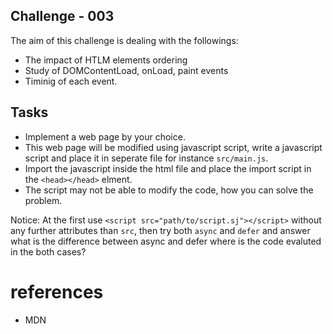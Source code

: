 ## Challenge - 003

The aim of this challenge is dealing with the followings:

- The impact of HTLM elements ordering
- Study of DOMContentLoad, onLoad, paint events
- Timinig of each event.

## Tasks

- Implement a web page by your choice.
- This web page will be modified using javascript script, write a javascript script and place it in seperate file for instance `src/main.js`.
- Import the javascript inside the html file and place the import script in the `<head></head>` elment.
- The script may not be able to modify the code, how you can solve the problem.

Notice: At the first use `<script src="path/to/script.sj"></script>` without any further attributes than `src`, then try both `async` and `defer` and answer what is the difference between async and defer where is the code evaluted in the both cases?

# references

- MDN
